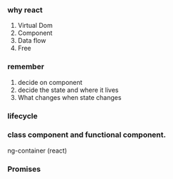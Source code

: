 
### why react
1. Virtual Dom
2. Component
3. Data flow
4. Free

### remember
1. decide on component
2. decide the state and where it lives
3. What changes when state changes



### lifecycle 

### class component and functional component.

ng-container (react)

### Promises